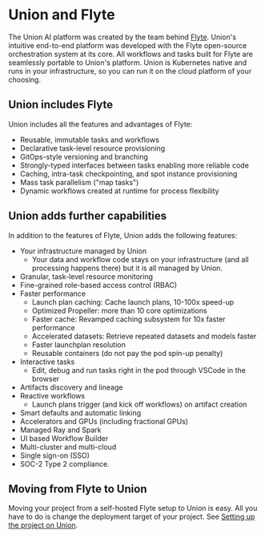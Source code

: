 # Union and Flyte

The Union AI platform was created by the team behind [Flyte](http://flyte.org). Union's intuitive end-to-end platform was developed with the Flyte open-source orchestration system at its core.
All workflows and tasks built for Flyte are seamlessly portable to Union's platform.
Union is Kubernetes native and runs in your infrastructure, so you can run it on the cloud platform of your choosing.

## Union includes Flyte

Union includes all the features and advantages of Flyte:

* Reusable, immutable tasks and workflows
* Declarative task-level resource provisioning
* GitOps-style versioning and branching
* Strongly-typed interfaces between tasks enabling more reliable code
* Caching, intra-task checkpointing, and spot instance provisioning
* Mass task parallelism ("map tasks")
* Dynamic workflows created at runtime for process flexibility

## Union adds further capabilities

In addition to the features of Flyte, Union adds the following features:

* Your infrastructure managed by Union
    * Your data and workflow code stays on your infrastructure (and all processing happens there) but it is all managed by Union.
* Granular, task-level resource monitoring
* Fine-grained role-based access control (RBAC)
* Faster performance
    * Launch plan caching: Cache launch plans, 10-100x speed-up
    * Optimized Propeller: more than 10 core optimizations
    * Faster cache: Revamped caching subsystem for 10x faster performance
    * Accelerated datasets: Retrieve repeated datasets and models faster
    * Faster launchplan resolution
    * Reusable containers (do not pay the pod spin-up penalty)
* Interactive tasks
    * Edit, debug and run tasks right in the pod through VSCode in the browser
* Artifacts discovery and lineage
* Reactive workflows
    * Launch plans trigger (and kick off workflows) on artifact creation
* Smart defaults and automatic linking
* Accelerators and GPUs (including fractional GPUs)
* Managed Ray and Spark
* UI based Workflow Builder
* Multi-cluster and multi-cloud
* Single sign-on (SSO)
* SOC-2 Type 2 compliance.

## Moving from Flyte to Union

Moving your project from a self-hosted Flyte setup to Union is easy.
All you have to do is change the deployment target of your project.
See [Setting up the project on Union](getting-started/setting-up-the-project-on-union).
